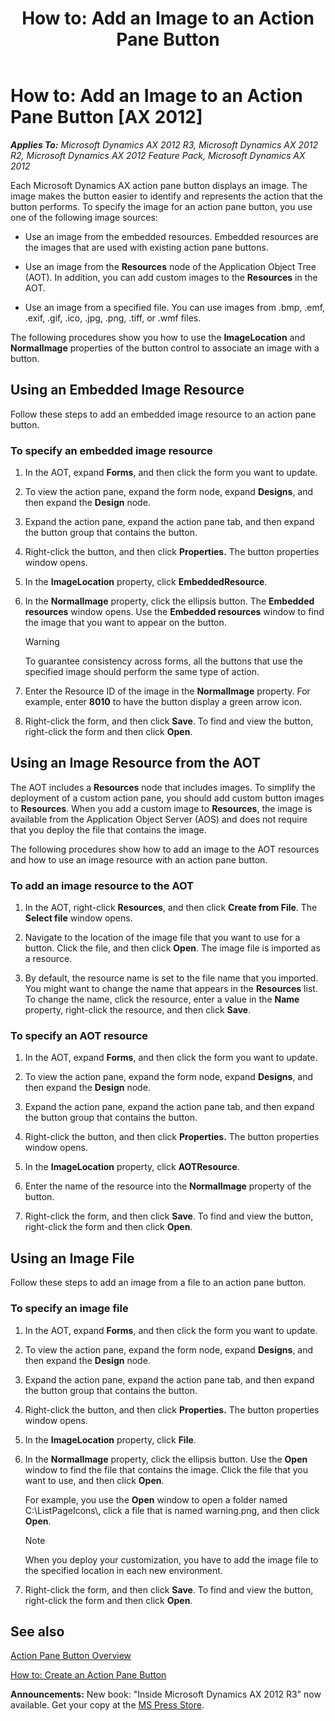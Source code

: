 ﻿---
title: 'How to: Add an Image to an Action Pane Button'
TOCTitle: 'How to: Add an Image to an Action Pane Button'
ms:assetid: dbd1eedc-d1e7-4c20-ad3c-bcec55df0253
ms:mtpsurl: https://msdn.microsoft.com/en-us/library/Cc621437(v=AX.60)
ms:contentKeyID: 35252077
ms.date: 05/18/2015
mtps_version: v=AX.60
---

# How to: Add an Image to an Action Pane Button [AX 2012]


_**Applies To:** Microsoft Dynamics AX 2012 R3, Microsoft Dynamics AX 2012 R2, Microsoft Dynamics AX 2012 Feature Pack, Microsoft Dynamics AX 2012_

Each Microsoft Dynamics AX action pane button displays an image. The image makes the button easier to identify and represents the action that the button performs. To specify the image for an action pane button, you use one of the following image sources:

  - Use an image from the embedded resources. Embedded resources are the images that are used with existing action pane buttons.

  - Use an image from the **Resources** node of the Application Object Tree (AOT). In addition, you can add custom images to the **Resources** in the AOT.

  - Use an image from a specified file. You can use images from .bmp, .emf, .exif, .gif, .ico, .jpg, .png, .tiff, or .wmf files.

The following procedures show you how to use the **ImageLocation** and **NormalImage** properties of the button control to associate an image with a button.

## Using an Embedded Image Resource

Follow these steps to add an embedded image resource to an action pane button.

### To specify an embedded image resource

1.  In the AOT, expand **Forms**, and then click the form you want to update.

2.  To view the action pane, expand the form node, expand **Designs**, and then expand the **Design** node.

3.  Expand the action pane, expand the action pane tab, and then expand the button group that contains the button.

4.  Right-click the button, and then click **Properties.** The button properties window opens.

5.  In the **ImageLocation** property, click **EmbeddedResource**.

6.  In the **NormalImage** property, click the ellipsis button. The **Embedded resources** window opens. Use the **Embedded resources** window to find the image that you want to appear on the button.
    

    > [!WARNING]
    > <P>To guarantee consistency across forms, all the buttons that use the specified image should perform the same type of action.</P>



7.  Enter the Resource ID of the image in the **NormalImage** property. For example, enter **8010** to have the button display a green arrow icon.

8.  Right-click the form, and then click **Save**. To find and view the button, right-click the form and then click **Open**.

## Using an Image Resource from the AOT

The AOT includes a **Resources** node that includes images. To simplify the deployment of a custom action pane, you should add custom button images to **Resources**. When you add a custom image to **Resources**, the image is available from the Application Object Server (AOS) and does not require that you deploy the file that contains the image.

The following procedures show how to add an image to the AOT resources and how to use an image resource with an action pane button.

### To add an image resource to the AOT

1.  In the AOT, right-click **Resources**, and then click **Create from File**. The **Select file** window opens.

2.  Navigate to the location of the image file that you want to use for a button. Click the file, and then click **Open**. The image file is imported as a resource.

3.  By default, the resource name is set to the file name that you imported. You might want to change the name that appears in the **Resources** list. To change the name, click the resource, enter a value in the **Name** property, right-click the resource, and then click **Save**.

### To specify an AOT resource

1.  In the AOT, expand **Forms**, and then click the form you want to update.

2.  To view the action pane, expand the form node, expand **Designs**, and then expand the **Design** node.

3.  Expand the action pane, expand the action pane tab, and then expand the button group that contains the button.

4.  Right-click the button, and then click **Properties.** The button properties window opens.

5.  In the **ImageLocation** property, click **AOTResource**.

6.  Enter the name of the resource into the **NormalImage** property of the button.

7.  Right-click the form, and then click **Save**. To find and view the button, right-click the form and then click **Open**.

## Using an Image File

Follow these steps to add an image from a file to an action pane button.

### To specify an image file

1.  In the AOT, expand **Forms**, and then click the form you want to update.

2.  To view the action pane, expand the form node, expand **Designs**, and then expand the **Design** node.

3.  Expand the action pane, expand the action pane tab, and then expand the button group that contains the button.

4.  Right-click the button, and then click **Properties.** The button properties window opens.

5.  In the **ImageLocation** property, click **File**.

6.  In the **NormalImage** property, click the ellipsis button. Use the **Open** window to find the file that contains the image. Click the file that you want to use, and then click **Open**.
    
    For example, you use the **Open** window to open a folder named C:\\ListPageIcons\\, click a file that is named warning.png, and then click **Open**.
    

    > [!NOTE]
    > <P>When you deploy your customization, you have to add the image file to the specified location in each new environment.</P>



7.  Right-click the form, and then click **Save**. To find and view the button, right-click the form and then click **Open**.

## See also

[Action Pane Button Overview](action-pane-button-overview.md)

[How to: Create an Action Pane Button](how-to-create-an-action-pane-button.md)

  
**Announcements:** New book: "Inside Microsoft Dynamics AX 2012 R3" now available. Get your copy at the [MS Press Store](https://www.microsoftpressstore.com/store/inside-microsoft-dynamics-ax-2012-r3-9780735685109).


